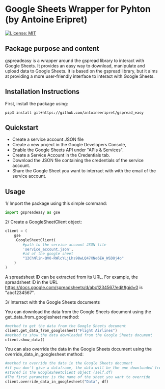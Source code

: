 # Google Sheets Wrapper for Pyhton (by Antoine Eripret)

[![License: MIT](https://img.shields.io/badge/License-MIT-yellow.svg)](https://opensource.org/licenses/MIT)

## Package purpose and content
gspreadeasy is a wrapper around the gspread library to interact with Google Sheets. It provides an easy way to download, manipulate and upload data to Google Sheets. It is based on the gspread library, but it aims at providing a more user-friendly interface to interact with Google Sheets.

## Installation Instructions
First, install the package using:

`pip3 install git+https://github.com/antoineeripret/gspread_easy`

## Quickstart

- Create a service account JSON file
- Create a new project in the Google Developers Console,
- Enable the Google Sheets API under "APIs & Services".
- Create a Service Account in the Credentials tab.
- Download the JSON file containing the credentials of the service account.
- Share the Google Sheet you want to interract with with the email of the service account.

## Usage

1/ Import the package using this simple command:

```python 
import gspreadeasy as gse 
```
2/ Create a GoogleSheetClient object:

```python 
client = (
    gse
    .GoogleSheetClient(
        #path to the service account JSON file
        'service_account.json', 
        #id of the google sheet
        "12ChNlin-QV0-RWlcYLjLhs98wLQ47XNe6EA_WSD8j4o"
    )
) 
```
A spreadsheet ID can be extracted from its URL. For example, the spreadsheet ID in the URL https://docs.google.com/spreadsheets/d/abc1234567/edit#gid=0 is "abc1234567".

3/ Interract with the Google Sheets documents

You can download the data from the Google Sheets document using the get_data_from_googlesheet method:

```python 
#method to get the data from the Google Sheets document
client.get_data_from_googlesheet("Flight Airlines")
#method to show the data downloaded from the Google Sheets document
client.show_data()
```
You can also override the data in the Google Sheets document using the override_data_in_googlesheet method:
```python 
#method to override the data in the Google Sheets document
#if you don't give a dataframe, the data will be the one downloaded from the Google Sheets document
#stored in the GoogleSheetClient object (self.df) 
#The first parameter is the name of the sheet you want to override
client.override_data_in_googlesheet("Data", df)
```